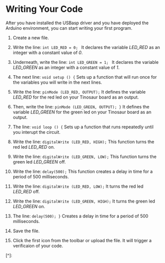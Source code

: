# Writing Your Code


After you have installed the USBasp driver and you have deployed the Arduino environment, you can start writing your first program.


1. Create a new file.
2. Write the line:
`int LED_RED = 0; `
It declares the variable *LED_RED* as an integer with a constant value of *0*.

2. Underneath, write the line:
`int LED_GREEN = 1; `
It declares the variable *LED_GREEN* as an integer with a constant value of *1*.

2. The next line:
`void setup () {`
Sets up a function that will run once for the variables you will write in the next lines.

2. Write the line:
`pinMode (LED_RED, OUTPUT);`
It defines the variable *LED_RED* for the red led on your Tinosaur board as an output.

3. Then, write the line:
`pinMode (LED_GREEN, OUTPUT); }`
It defines the variable *LED_GREEN* for the green led on your Tinosaur board as an output.

4. The line:
`void loop () {`
Sets up a function that runs repeatedly until you interupt the circuit.

5. Write the line:
`digitalWrite (LED_RED, HIGH);`
This function turns the red led *LED_RED* on.

6. Write the line:
`digitalWrite (LED_GREEN, LOW);`
This function turns the green led *LED_GREEN* off.

7. Write the line:
`delay(500);`
This function creates a delay in time for a period of 500 milliseconds.

5. Write the line:
`digitalWrite (LED_RED, LOW);`
It turns the red led *LED_RED* off.

6. Write the line:
`digitalWrite (LED_GREEN, HIGH);`
It turns the green led *LED_GREEN* on.

7. The line:
`delay(500); }`
Creates a delay in time for a period of 500 milliseconds.

7. Save the file.
8. Click the first icon from the toolbar or upload the file. It will trigger a verificaion of your code. 



[^]: 
